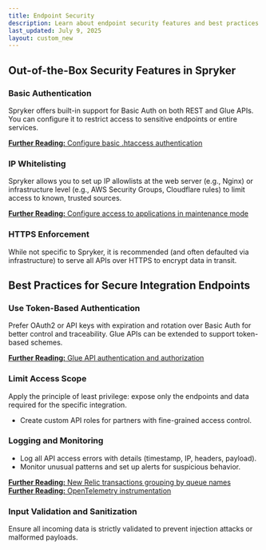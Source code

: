 ```yaml
---
title: Endpoint Security
description: Learn about endpoint security features and best practices for securing integration endpoints in Spryker, including authentication, IP whitelisting, HTTPS enforcement, and monitoring.
last_updated: July 9, 2025
layout: custom_new
---
```


## Out-of-the-Box Security Features in Spryker

### Basic Authentication

Spryker offers built-in support for Basic Auth on both REST and Glue APIs. You can configure it to restrict access to sensitive endpoints or entire services.

<a class="fl_cont" href="/docs/scos/dev/howtos/htaccess-authentication.html">
  <div class="fl_icon">
    <i class="icon-article"></i>
  </div>
  <div class="fl_text"><strong>Further Reading:</strong> Configure basic .htaccess authentication</div>
</a>


### IP Whitelisting

Spryker allows you to set up IP allowlists at the web server (e.g., Nginx) or infrastructure level (e.g., AWS Security Groups, Cloudflare rules) to limit access to known, trusted sources.

<a class="fl_cont" href="/docs/scos/dev/operations/maintenance-mode.html">
  <div class="fl_icon">
    <i class="icon-article"></i>
  </div>
  <div class="fl_text"><strong>Further Reading:</strong> Configure access to applications in maintenance mode</div>
</a>


### HTTPS Enforcement

While not specific to Spryker, it is recommended (and often defaulted via infrastructure) to serve all APIs over HTTPS to encrypt data in transit.


## Best Practices for Secure Integration Endpoints

### Use Token-Based Authentication

Prefer OAuth2 or API keys with expiration and rotation over Basic Auth for better control and traceability. Glue APIs can be extended to support token-based schemes.

<a class="fl_cont" href="/docs/pbc/all/api-management/glue-api/glue-api-authentication-and-authorization.html">
  <div class="fl_icon">
    <i class="icon-article"></i>
  </div>
  <div class="fl_text"><strong>Further Reading:</strong> Glue API authentication and authorization</div>
</a>

### Limit Access Scope

Apply the principle of least privilege: expose only the endpoints and data required for the specific integration.
- Create custom API roles for partners with fine-grained access control.

### Logging and Monitoring

- Log all API access errors with details (timestamp, IP, headers, payload).
- Monitor unusual patterns and set up alerts for suspicious behavior.

<a class="fl_cont" href="/docs/scos/dev/operations/monitoring/new-relic.html">
  <div class="fl_icon">
    <i class="icon-article"></i>
  </div>
  <div class="fl_text"><strong>Further Reading:</strong> New Relic transactions grouping by queue names</div>
</a>

<a class="fl_cont" href="/docs/scos/dev/operations/monitoring/open-telemetry.html">
  <div class="fl_icon">
    <i class="icon-article"></i>
  </div>
  <div class="fl_text"><strong>Further Reading:</strong> OpenTelemetry instrumentation</div>
</a>

### Input Validation and Sanitization

Ensure all incoming data is strictly validated to prevent injection attacks or malformed payloads.
